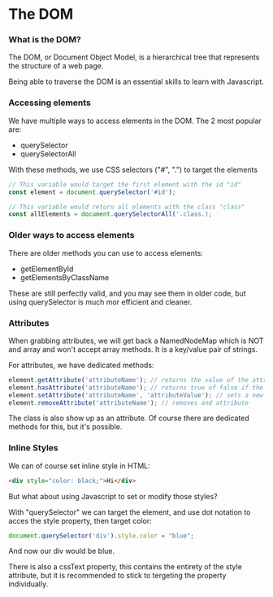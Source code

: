 # The DOM

### What is the DOM?

The DOM, or Document Object Model, is a hierarchical tree that represents the structure of a web page.

Being able to traverse the DOM is an essential skills to learn with Javascript.

### Accessing elements

We have multiple ways to access elements in the DOM. The 2 most popular are:

- querySelector
- querySelectorAll

With these methods, we use CSS selectors ("#", ".") to target the elements

```javascript
// This variable would target the first element with the id "id"
const element = document.querySelector('#id');

// This variable would return all elements with the class "class"
const allElements = document.querySelectorAll('.class.);
```


### Older ways to access elements

There are older methods you can use to access elements:
- getElementById
- getElementsByClassName

These are still perfectly valid, and you may see them in older code, but using querySelector is much mor efficient and cleaner.

### Attributes
When grabbing attributes, we will get back a NamedNodeMap which is NOT and array and won't accept array methods. It is a key/value pair of strings. 

For attributes, we have dedicated methods:
```javascript
element.getAttribute('attributeName'); // returns the value of the attribute
element.hasAttribute('attributeName'); // returns true of false if the attribute exists
element.setAttribute('attributeName', 'attributeValue'); // sets a new or modifies an existing attribute
element.removeAttribute('attributeName'); // removes and attribute
```
The class is also show up as an attribute. Of course there are dedicated methods for this, but it's possible.

### Inline Styles
We can of course set inline style in HTML:
```html
<div style="color: black;">Hi</div>
```
But what about using Javascript to set or modify those styles?

With "querySelector" we can target the element, and use dot notation to acces the style property, then target color:
```javascript
document.querySelector('div').style.color = "blue";
```
And now our div would be blue.

There is also a cssText property, this contains the entirety of the style attribute, but it is recommended to stick to tergeting the property individually.
